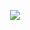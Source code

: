 <p align="center">
    <img src="https://github.com/piypil/piypil/assets/76488689/e778a5ad-b2d6-4d2b-8cf9-f70489c6aa68">
</p>

